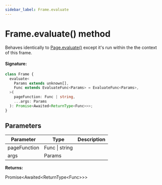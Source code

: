 ```yaml
---
sidebar_label: Frame.evaluate
---
```


# Frame.evaluate() method

Behaves identically to [Page.evaluate()](./puppeteer.page.evaluate.md) except it's run within the the context of this frame.

#### Signature:

```typescript
class Frame {
  evaluate<
    Params extends unknown[],
    Func extends EvaluateFunc<Params> = EvaluateFunc<Params>,
  >(
    pageFunction: Func | string,
    ...args: Params
  ): Promise<Awaited<ReturnType<Func>>>;
}
```

## Parameters

| Parameter    | Type           | Description |
| ------------ | -------------- | ----------- |
| pageFunction | Func \| string |             |
| args         | Params         |             |

**Returns:**

Promise&lt;Awaited&lt;ReturnType&lt;Func&gt;&gt;&gt;
